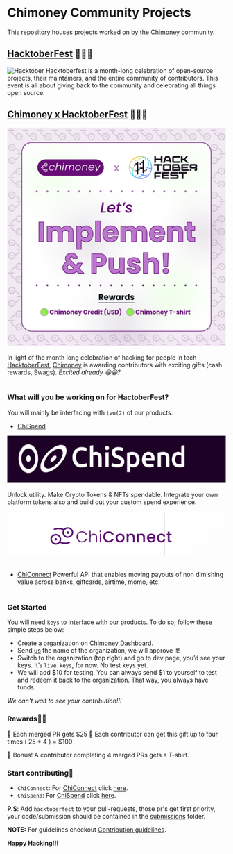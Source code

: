 # Chimoney Community Projects

This repository houses projects worked on by the [Chimoney](https://chimoney.io) community.


## [HacktoberFest](https://hacktoberfest.com) 🎉🎉🎉
![Hacktober](images/hacktober.png)
Hacktoberfest is a month-long celebration of open-source projects, their maintainers, and the entire community of contributors. This event is all about giving back to the community and celebrating all things open source.

## [Chimoney x HacktoberFest](https://twitter.com/chimoney_io/status/1576286913723596803?s=48&t=JCGsKCKdKEB_sVfGml2m6w) 🎉🎉🎉
![Chimoney Hacktober](images/chimoney_hacktober.jpeg)

In light of the month long celebration of hacking for people in tech [HacktoberFest](https://hacktoberfest.com), [Chimoney](https://chimoney.io) is awarding contributors with exciting gifts (cash rewards, Swags). _Excited already 😁😁?_
<br></br>
### **What will you be working on for HactoberFest?**

You will mainly be interfacing with `two(2)` of our products.

- [ChiSpend](https://chispend.com)

![ChiSpend](images/chispend.png)
<br></br>
 Unlock utility.
Make Crypto Tokens & NFTs spendable. Integrate your own platform tokens also and build out your custom spend experience.
<br></br>
![ChiConnect](images/chiconnect.png)
<br></br>
- [ChiConnect](https://chimoney.readme.io) Powerful API that enables moving payouts of non dimishing value across banks, giftcards, airtime, momo, etc.
<br></br>

### **Get Started**
 
 You will need `keys` to interface with our products. To do so, follow these simple steps below:

 - Create a organization on [Chimoney Dashboard](https://dash.chimoney.io).
 - Send [us](mailto:support@chimoney.io) the name of the organization, we will approve it!
- Switch to the organization (top right) and go to dev page, you’d see your keys. It’s `live keys`, for now. No test keys yet.
 - We will add $10 for testing. You can always send $1 to yourself to test and redeem it back to the organization. That way, you always have funds.

 _We can't wait to see your contribution!!!_

### **Rewards💸💸**
🎃 Each merged PR gets $25
👻 Each contributor can get this gift up to four times ( 25 * 4 ) = $100

🔮 Bonus! A contributor completing 4 merged PRs gets a T-shirt.


### **Start contributing🍾** 
-  `ChiConnect`: For [ChiConnect](https://chimoney.readme.io) click [here](https://github.com/Chimoney/chimoney-api-community-projects/issues?q=is%3Aopen+is%3Aissue+label%3AChiConnect).
-  `ChiSpend`: For [ChiSpend](https://chimoney.readme.io) click [here](https://github.com/Chimoney/chimoney-api-community-projects/issues?q=is%3Aopen+is%3Aissue+label%3AChiSpend).

__P.S__: Add `hacktoberfest` to your pull-requests, those pr's get first priority, your code/submission should be contained in the [submissions](submissions) folder.

__NOTE:__
For guidelines checkout [Contribution guidelines](CONTRIBUTING.md).


__Happy Hacking!!!__

